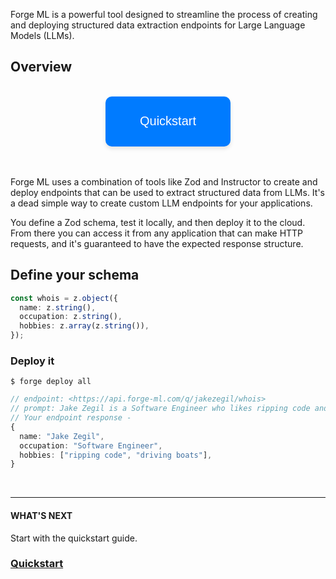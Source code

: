 Forge ML is a powerful tool designed to streamline the process of creating and deploying structured data extraction endpoints for Large Language Models (LLMs).

## Overview

<style>
    .container {
  	display: flex;
    flex-direction: row;
		justify-content: space-evenly;
  }
  
  .disabled-button {
    display: flex;
    opacity: 50%;
    cursor: default;
    justify-content: center;
    align-items: center;
    width: 200px;
    height: 80px;
    font-size: 20px;
    color: #fff;
    background-color: #007bff;
    border: none;
    border-radius: 10px;
    text-decoration: none;
    text-align: center;
    transition: transform 0.3s ease, box-shadow 0.3s ease;
    box-shadow: 0 4px 6px rgba(0, 0, 0, 0.1);
  }
  
   .button {
    display: flex;
    justify-content: center;
    align-items: center;
    width: 200px;
    height: 80px;
    font-size: 20px;
    color: #fff;
    background-color: #007bff;
    border: none;
    border-radius: 10px;
    text-decoration: none;
    text-align: center;
    transition: transform 0.3s ease, box-shadow 0.3s ease;
    box-shadow: 0 4px 6px rgba(0, 0, 0, 0.1);
  }

  .button:hover {
    transform: scale(1.05);
    box-shadow: 0 8px 10px rgba(0, 0, 0, 0.2);
    cursor: pointer;
  }
  
  @media (max-width: 500px) {
    .container {
      flex-direction: column;
      align-items: center;
    }

    .button {
      margin-bottom: 20px;
    }
  }
</style>
<br>

<div class="container"> 
    <a href="quickstart.html" style="text-decoration: none;">
        <button class="button">Quickstart</button>
    </a>
</div>
<br>
<br>

Forge ML uses a combination of tools like Zod and Instructor to create and deploy endpoints that can be used to extract structured data from LLMs. It's a dead simple way to create custom LLM endpoints for your applications.

You define a Zod schema, test it locally, and then deploy it to the cloud. From there you can access it from any application that can make HTTP requests, and it's guaranteed to have the expected response structure.

## Define your schema

```TypeScript
const whois = z.object({
  name: z.string(),
  occupation: z.string(),
  hobbies: z.array(z.string()),
});
```

### Deploy it

```CLI
$ forge deploy all
```

```TypeScript
// endpoint: <https://api.forge-ml.com/q/jakezegil/whois>
// prompt: Jake Zegil is a Software Engineer who likes ripping code and driving boats
// Your endpoint response -
{
  name: "Jake Zegil",
  occupation: "Software Engineer",
  hobbies: ["ripping code", "driving boats"],
}
```

<br>

---

#### WHAT'S NEXT

Start with the quickstart guide.

### [Quickstart]()

<br>

